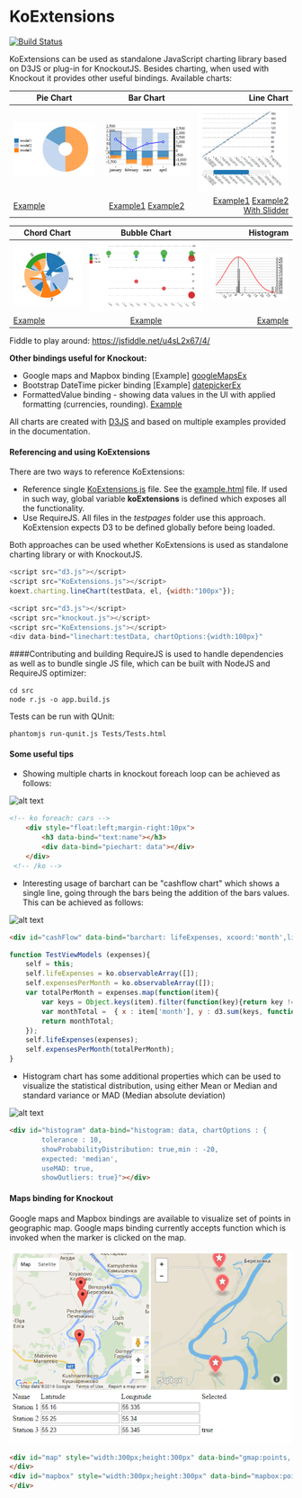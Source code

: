 KoExtensions
============
[![Build Status](https://travis-ci.org/hoonzis/KoExtensions.svg?branch=master)](https://travis-ci.org/hoonzis/KoExtensions)

KoExtensions can be used as standalone JavaScript charting library based on D3JS or plug-in for KnockoutJS. Besides charting, when used with Knockout it provides other useful bindings. Available charts:

[piechart]: https://raw.githubusercontent.com/hoonzis/KoExtensions/gh-pages/img/small/piechart.PNG
[cashflow]: https://raw.githubusercontent.com/hoonzis/KoExtensions/gh-pages/img/small/cashflow.PNG
[linechart]: https://raw.githubusercontent.com/hoonzis/KoExtensions/gh-pages/img/small/linechart.PNG
[chordchart]: https://raw.githubusercontent.com/hoonzis/KoExtensions/gh-pages/img/small/chordchart.PNG
[bubblechart]: https://raw.githubusercontent.com/hoonzis/KoExtensions/gh-pages/img/small/bubblechart.PNG
[histochart]: https://raw.githubusercontent.com/hoonzis/KoExtensions/gh-pages/img/small/histogram.PNG
[mapbinding]: https://raw.githubusercontent.com/hoonzis/KoExtensions/gh-pages/img/mapbinding.PNG
[linechartslidder]: https://raw.githubusercontent.com/hoonzis/KoExtensions/gh-pages/img/small/horizontalslidder.PNG

[piechartex]: https://github.com/hoonzis/KoExtensions/blob/master/testpages/piecharts.html
[cashFlowEx]: https://github.com/hoonzis/KoExtensions/blob/master/testpages/CashFlowExample.html
[normalizedLineEx]: https://github.com/hoonzis/KoExtensions/blob/master/testpages/NormalizedLineChart.html
[lineSlidder]: https://github.com/hoonzis/KoExtensions/blob/master/testpages/LineChartSlidder.html
[chordEx]: https://github.com/hoonzis/KoExtensions/blob/master/testpages/ChordChart.html
[bubbleEx]: https://github.com/hoonzis/KoExtensions/blob/master/testpages/BubbleChart.html
[histoEx]: https://github.com/hoonzis/KoExtensions/blob/master/testpages/HistogramExample.html
[googleMapsEx]: https://github.com/hoonzis/KoExtensions/blob/master/testpages/MapTests.html
[datepickerEx]: https://github.com/hoonzis/KoExtensions/blob/master/testpages/DateBindingTests.html
[formattingEx]: https://github.com/hoonzis/KoExtensions/blob/master/testpages/UtilsTests.html
[linechartex]: https://github.com/hoonzis/KoExtensions/blob/master/testpages/linetests.html
[barchartex]: https://github.com/hoonzis/KoExtensions/blob/master/testpages/barcharttests.html


|         Pie Chart       | Bar Chart             | Line Chart             |
| ------------------------|:---------------------:| ----------------------:|
| ![alt text][piechart]   | ![alt text][cashflow] | ![alt text][linechartslidder] |
| [Example][piechartex]     | [Example1][barchartex] [Example2][cashFlowEx]  | [Example1][linechartex] [Example2][normalizedLineEx] [With Slidder][lineSlidder]|

|         Chord Chart     | Bubble Chart        | Histogram             |
| ------------------------|:-------------------:| ---------------------:|
| ![alt text][chordchart]   | ![alt text][bubblechart] | ![alt text][histochart] |
| [Example][chordEx]    | [Example][bubbleEx] | [Example][histoEx] |

Fiddle to play around:
https://jsfiddle.net/u4sL2x67/4/

**Other bindings useful for Knockout:**

* Google maps and Mapbox binding [Example] [googleMapsEx]
* Bootstrap DateTime picker binding [Example] [datepickerEx]
* FormattedValue binding - showing data values in the UI with applied formatting (currencies, rounding). [Example][formattingEx]

All charts are created with [D3JS](http://d3js.org/) and based on multiple examples provided in the documentation.

#### Referencing and using KoExtensions
There are two ways to reference KoExtensions:
* Reference single [KoExtensions.js](https://github.com/hoonzis/KoExtensions/blob/master/src/KoExtensions.js) file. See the [example.html](https://github.com/hoonzis/KoExtensions/blob/master/src/example.html) file. If used in such way, global variable **koExtensions** is defined which exposes all the functionality.
* Use RequireJS. All files in the *testpages* folder use this approach. KoExtension expects D3 to be defined globally before being loaded.

Both approaches can be used whether KoExtensions is used as standalone charting library or with KnockoutJS.

```javascript
<script src="d3.js"></script>
<script src="KoExtensions.js"></script>
koext.charting.lineChart(testData, el, {width:"100px"});
```

```javascript
<script src="d3.js"></script>
<script src="knockout.js"></script>
<script src="KoExtensions.js"></script>
<div data-bind="linechart:testData, chartOptions:{width:100px}"
```

####Contributing and building
RequireJS is used to handle dependencies as well as to bundle single JS file, which can be built with NodeJS and RequireJS optimizer:

```
cd src
node r.js -o app.build.js
```

Tests can be run with QUnit:

```
phantomjs run-qunit.js Tests/Tests.html
```

#### Some useful tips ####
- Showing multiple charts in knockout foreach loop can be achieved as follows:

[foreachpiechart]: https://raw.githubusercontent.com/hoonzis/KoExtensions/gh-pages/img/multiple_pie.PNG
![alt text][foreachpiechart]

```html
<!-- ko foreach: cars -->
 	<div style="float:left;margin-right:10px">
	 	<h3 data-bind="text:name"></h3>
		<div data-bind="piechart: data"></div>
 	</div>
 <!-- /ko -->
```

- Interesting usage of barchart can be "cashflow chart" which shows a single line, going through the bars being the addition of the bars values. This can be achieved as follows:

[cashflowchart]: https://raw.githubusercontent.com/hoonzis/KoExtensions/gh-pages/img/cashflowchart.png
![alt text][cashflowchart]

```html
<div id="cashFlow" data-bind="barchart: lifeExpenses, xcoord:'month',line:expensesPerMonth,chartOptions:{legend:true, width:800,height:300,style:'stack',sameScaleLinesAndBars:true}">
```
```javascript
function TestViewModels (expenses){
	self = this;
	self.lifeExpenses = ko.observableArray([]);
	self.expensesPerMonth = ko.observableArray([]);
	var totalPerMonth = expenses.map(function(item){
		var keys = Object.keys(item).filter(function(key){return key != 'month';});
		var monthTotal =  {	x : item['month'], y : d3.sum(keys, function(key) { return item[key];}) };
		return monthTotal;
	});
	self.lifeExpenses(expenses);
	self.expensesPerMonth(totalPerMonth);
}
```
- Histogram chart has some additional properties which can be used to visualize the statistical distribution, using either Mean or Median and standard variance or MAD (Median absolute deviation)

[histogram]: https://raw.githubusercontent.com/hoonzis/KoExtensions/gh-pages/img/histogram.PNG
![alt text][histogram]

```html
<div id="histogram" data-bind="histogram: data, chartOptions : {
        tolerance : 10,
        showProbabilityDistribution: true,min : -20,
        expected: 'median',
        useMAD: true,
        showOutliers: true}"></div>
```

#### Maps binding for Knockout
Google maps and Mapbox bindings are available to visualize set of points in geographic map.
Google maps binding currently accepts function which is invoked when the marker is clicked on the map.

![maps binding][mapbinding]

```html
<div id="map" style="width:300px;height:300px" data-bind="gmap:points, markerSelected:pointSelected">
</div>
<div id="mapbox" style="width:300px;height:300px" data-bind="mapbox:points">
</div>
```
